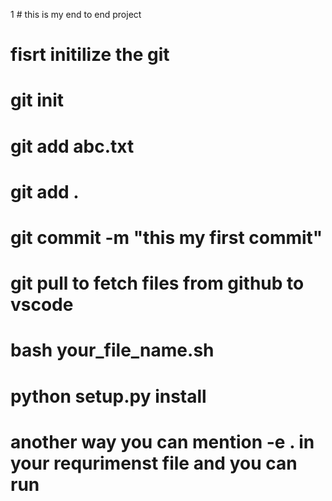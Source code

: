 1 # this is my end to end project

# fisrt initilize the git 
# git init
# git add abc.txt
# git add .
# git commit -m "this my first commit"
# git pull to fetch files from github to vscode
#  bash your_file_name.sh
# python setup.py install
# another way you can mention -e . in your requrimenst file and you can run